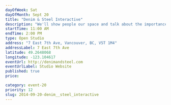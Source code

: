 ```yaml
---
dayOfWeek: Sat
dayOfMonth: Sept 20
title: "Denim & Steel Interactive"
description: "We'll show people our space and talk about the importance of diversity and place in the city for doing digital work. We're on the corner of Ontario and 7th."
startTime: 11:00 AM
endTime: 2:00 PM
type: Open Studio
address: "7 East 7th Ave, Vancouver, BC, V5T 1M4"
addressLabel: 7 East 7th Ave
latitude: 49.2648068
longitude: -123.104617
eventUrl: http://denimandsteel.com
eventUrlLabel: Studio Website
published: true
price: 

category: event-20
priority: 12
slug: 2014-09-20-denim__steel_interactive
---
```

